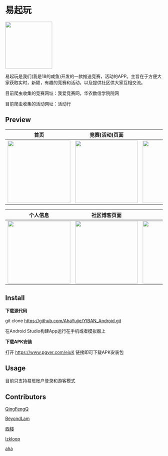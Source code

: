 # 易起玩

<img src="https://github.com/AhaYujie/YIBAN_Android/blob/master/images/ic_app.png" width="150" hegiht="150" align=center />

易起玩是我们(我是18的咸鱼)开发的一款推送竞赛，活动的APP。主旨在于方便大家获取实时，新颖，有趣的竞赛和活动，以及提供社区供大家互相交流。

目前爬虫收集的竞赛网址：我爱竞赛网，华农数信学院院网

目前爬虫收集的活动网址：活动行

## Preview ##

| 首页  | 竞赛(活动)页面 | 评论区  |
|:------------------------------:|:---------------------------------:|:--------------------------------:|
|<img src="https://github.com/AhaYujie/YIBAN_Android/blob/master/images/previwe1.jpg" width="200" hegiht="700"/> | <img src="https://github.com/AhaYujie/YIBAN_Android/blob/master/images/preview2.jpg" width="200" hegiht="700"/> | <img src="https://github.com/AhaYujie/YIBAN_Android/blob/master/images/preview3.jpg" width="200" hegiht="700"/>|

| 个人信息  | 社区博客页面 | 发布博客  |
|:------------------------------:|:---------------------------------:|:--------------------------------:|
|<img src="https://github.com/AhaYujie/YIBAN_Android/blob/master/images/preview4.jpg" width="200" hegiht="700"/> | <img src="https://github.com/AhaYujie/YIBAN_Android/blob/master/images/preview6.jpg" width="200" hegiht="700"/> | <img src="https://github.com/AhaYujie/YIBAN_Android/blob/master/images/preview7.jpg" width="200" hegiht="700"/>|

## Install ##

**下载源代码**

git clone https://github.com/AhaYujie/YIBAN_Android.git

在Android Studio构建App运行在手机或者模拟器上
    

**下载APK安装**
 
打开 https://www.pgyer.com/eiuK 链接即可下载APK安装包
 

## Usage ##

目前只支持易班账户登录和游客模式


## Contributors ##

[QingFengQ][1]

[BeyondLam][2]

[西楼][3]

[lzkloop][4]

[aha][5]


  [1]: https://github.com/QingFengQ
  [2]: https://github.com/BeyondLam
  [3]: https://github.com/xilou31
  [4]: https://github.com/lzkloop
  [5]: https://github.com/AhaYujie
